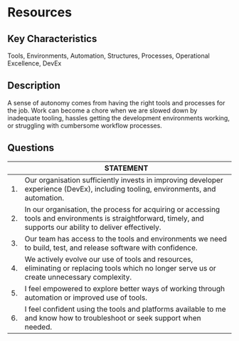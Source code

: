 # Resources

## Key Characteristics
Tools, Environments, Automation, Structures, Processes, Operational Excellence, DevEx

## Description
A sense of autonomy comes from having the right tools and processes for the job. Work can become a chore when we are slowed down by inadequate tooling, hassles getting the development environments working, or struggling with cumbersome workflow processes.

## Questions

| | STATEMENT  	|
|---	|--- |
| 1. | Our organisation sufficiently invests in improving developer experience (DevEx), including tooling, environments, and automation. |
| 2. | In our organisation, the process for acquiring or accessing tools and environments is straightforward, timely, and supports our ability to deliver effectively.	|
| 3. | Our team has access to the tools and environments we need to build, test, and release software with confidence. |
| 4. | We actively evolve our use of tools and resources, eliminating or replacing tools which no longer serve us or create unnecessary complexity.	|
| 5. | I feel empowered to explore better ways of working through automation or improved use of tools. |
| 6. | I feel confident using the tools and platforms available to me and know how to troubleshoot or seek support when needed. |
